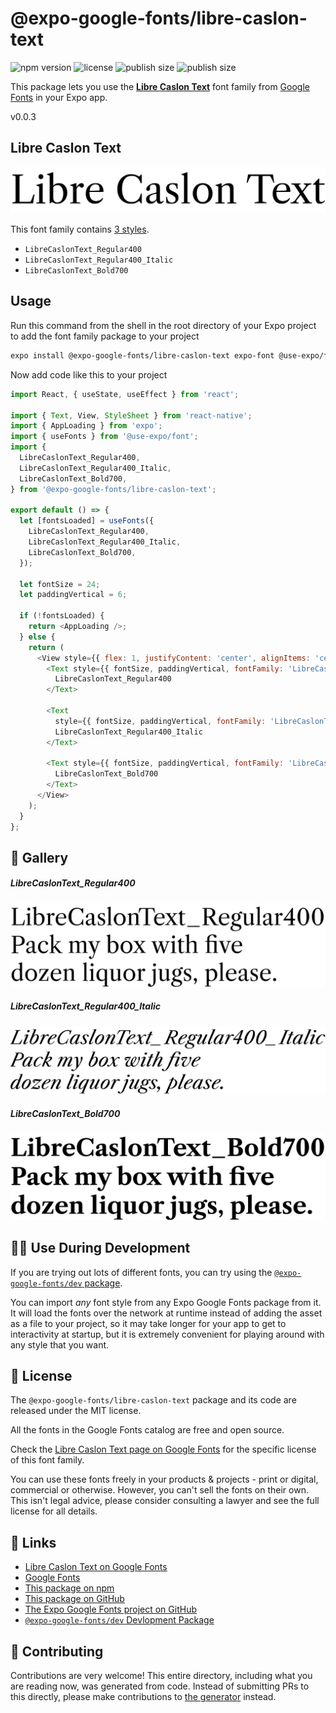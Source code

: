 # @expo-google-fonts/libre-caslon-text

![npm version](https://flat.badgen.net/npm/v/@expo-google-fonts/libre-caslon-text)
![license](https://flat.badgen.net/github/license/expo/google-fonts)
![publish size](https://flat.badgen.net/packagephobia/install/@expo-google-fonts/libre-caslon-text)
![publish size](https://flat.badgen.net/packagephobia/publish/@expo-google-fonts/libre-caslon-text)

This package lets you use the [**Libre Caslon Text**](https://fonts.google.com/specimen/Libre+Caslon+Text) font family from [Google Fonts](https://fonts.google.com/) in your Expo app.

v0.0.3

## Libre Caslon Text

![Libre Caslon Text](./font-family.png)

This font family contains [3 styles](#-gallery).

- `LibreCaslonText_Regular400`
- `LibreCaslonText_Regular400_Italic`
- `LibreCaslonText_Bold700`

## Usage

Run this command from the shell in the root directory of your Expo project to add the font family package to your project
```sh
expo install @expo-google-fonts/libre-caslon-text expo-font @use-expo/font
```

Now add code like this to your project
```js
import React, { useState, useEffect } from 'react';

import { Text, View, StyleSheet } from 'react-native';
import { AppLoading } from 'expo';
import { useFonts } from '@use-expo/font';
import {
  LibreCaslonText_Regular400,
  LibreCaslonText_Regular400_Italic,
  LibreCaslonText_Bold700,
} from '@expo-google-fonts/libre-caslon-text';

export default () => {
  let [fontsLoaded] = useFonts({
    LibreCaslonText_Regular400,
    LibreCaslonText_Regular400_Italic,
    LibreCaslonText_Bold700,
  });

  let fontSize = 24;
  let paddingVertical = 6;

  if (!fontsLoaded) {
    return <AppLoading />;
  } else {
    return (
      <View style={{ flex: 1, justifyContent: 'center', alignItems: 'center' }}>
        <Text style={{ fontSize, paddingVertical, fontFamily: 'LibreCaslonText_Regular400' }}>
          LibreCaslonText_Regular400
        </Text>

        <Text
          style={{ fontSize, paddingVertical, fontFamily: 'LibreCaslonText_Regular400_Italic' }}>
          LibreCaslonText_Regular400_Italic
        </Text>

        <Text style={{ fontSize, paddingVertical, fontFamily: 'LibreCaslonText_Bold700' }}>
          LibreCaslonText_Bold700
        </Text>
      </View>
    );
  }
};

```

## 🔡 Gallery

##### LibreCaslonText_Regular400
![LibreCaslonText_Regular400](./bf61a45047b0948452918933bf02a0c550f66b703720c33a588f9d912c930525.ttf.png)

##### LibreCaslonText_Regular400_Italic
![LibreCaslonText_Regular400_Italic](./9127e87ed024695b4753bfa734aa694e4e7ca57ec318f8e69856ba19b8bbd8d6.ttf.png)

##### LibreCaslonText_Bold700
![LibreCaslonText_Bold700](./5b9e7454ac79e153edca85178361ae1f5f7e9de7ade1e87c1bc514bdbd0baa5a.ttf.png)


## 👩‍💻 Use During Development

If you are trying out lots of different fonts, you can try using the [`@expo-google-fonts/dev` package](https://github.com/expo/google-fonts/tree/master/font-packages/dev#readme).

You can import *any* font style from any Expo Google Fonts package from it. It will load the fonts
over the network at runtime instead of adding the asset as a file to your project, so it may take longer
for your app to get to interactivity at startup, but it is extremely convenient
for playing around with any style that you want.

## 📖 License

The `@expo-google-fonts/libre-caslon-text` package and its code are released under the MIT license.

All the fonts in the Google Fonts catalog are free and open source.

Check the [Libre Caslon Text page on Google Fonts](https://fonts.google.com/specimen/Libre+Caslon+Text) for the specific license of this font family.

You can use these fonts freely in your products & projects - print or digital, commercial or otherwise. However, you can't sell the fonts on their own. This isn't legal advice, please consider consulting a lawyer and see the full license for all details.

## 🔗 Links

- [Libre Caslon Text on Google Fonts](https://fonts.google.com/specimen/Libre+Caslon+Text)
- [Google Fonts](https://fonts.google.com/)
- [This package on npm](https://www.npmjs.com/package/@expo-google-fonts/libre-caslon-text)
- [This package on GitHub](https://github.com/expo/google-fonts/tree/master/font-packages/libre-caslon-text)
- [The Expo Google Fonts project on GitHub](https://github.com/expo/google-fonts)
- [`@expo-google-fonts/dev` Devlopment Package](https://github.com/expo/google-fonts/tree/master/font-packages/dev)


## 🤝 Contributing

Contributions are very welcome! This entire directory, including what you are reading now, was generated from code. Instead of submitting PRs to this directly, please make contributions to [the generator](https://github.com/expo/google-fonts/tree/master/packages/generator) instead.
